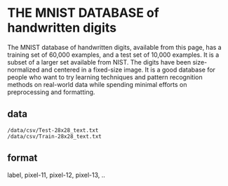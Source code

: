 THE MNIST DATABASE of handwritten digits
===
The MNIST database of handwritten digits, available from this page, has a training set of 60,000 examples, and a test set of 10,000 examples. It is a subset of a larger set available from NIST. The digits have been size-normalized and centered in a fixed-size image.
It is a good database for people who want to try learning techniques and pattern recognition methods on real-world data while spending minimal efforts on preprocessing and formatting.

## data
```
/data/csv/Test-28x28_text.txt
/data/csv/Train-28x28_text.txt
```

## format
label, pixel-11, pixel-12, pixel-13, ..